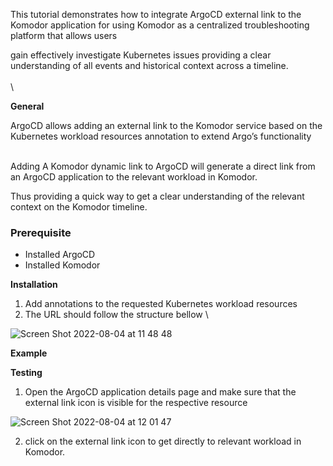 <!-- Output copied to clipboard! -->

<!-----

Yay, no errors, warnings, or alerts!

Conversion time: 0.472 seconds.


Using this Markdown file:

1. Paste this output into your source file.
2. See the notes and action items below regarding this conversion run.
3. Check the rendered output (headings, lists, code blocks, tables) for proper
   formatting and use a linkchecker before you publish this page.

Conversion notes:

* Docs to Markdown version 1.0β33
* Sat Aug 06 2022 12:09:45 GMT-0700 (PDT)
* Source doc: ArgoCD - Komodor integration
----->


This tutorial demonstrates how to integrate ArgoCD external link to the Komodor application for using Komodor as a centralized troubleshooting platform that allows users 

gain effectively investigate Kubernetes issues providing a clear understanding of all events and historical context across a timeline. \
 \
 \


**General**

ArgoCD allows adding an external link to the Komodor service based on the Kubernetes workload resources annotation to extend Argo’s functionality

 \
Adding A Komodor dynamic link to ArgoCD will generate a direct link from an ArgoCD application to the relevant workload in Komodor.

Thus providing a quick way to get a clear understanding of the relevant context on the Komodor timeline.


### **Prerequisite**



* Installed ArgoCD
* Installed Komodor

**Installation**



1. Add annotations to the requested Kubernetes workload resources 
2. The URL should follow the structure bellow \

![Screen Shot 2022-08-04 at 11 48 48](https://user-images.githubusercontent.com/109901035/183279853-213a4b1f-5d04-4cc4-8a22-dccc31374774.png)


**Example**

  **Testing**



1. Open the ArgoCD application details page and make sure that the external link icon is visible for the respective resource 

![Screen Shot 2022-08-04 at 12 01 47](https://user-images.githubusercontent.com/109901035/183279888-da169dc7-92ab-4fe0-a884-810810116d4a.png)

2. click on the external link icon to get directly to relevant workload in Komodor.
